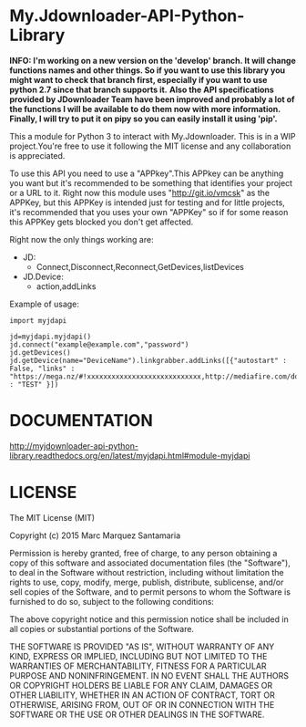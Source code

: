 # My.Jdownloader-API-Python-Library

**INFO: I'm working on a new version on the 'develop' branch. It will change functions names and other things. So if you want to use this library  you might want to check that branch first, especially if you want to use python 2.7 since that branch supports it.**
**Also the API specifications provided by JDownloader Team have been improved and probably a lot of the functions I will be available to do them now with more information.**
**Finally, I will try to put it on pipy so you can easily install it using 'pip'.**

This a module for Python 3 to interact with My.Jdownloader. This is in a WIP project.You're free to use it following the MIT license and any collaboration is appreciated.

To use this API you need to use a "APPkey".This APPkey can be anything you want but it's recommended to be something that identifies your project or a URL to it. Right now this module uses "http://git.io/vmcsk" as the APPKey, but this APPKey is intended just for testing and for little projects, it's recommended that you uses your own "APPKey" so if for some reason this APPKey gets blocked you don't get affected.


Right now the only things working are:
  - JD: 
    - Connect,Disconnect,Reconnect,GetDevices,listDevices
  - JD.Device:
    - action,addLinks

Example of usage:
```
import myjdapi

jd=myjdapi.myjdapi()
jd.connect("example@example.com","password")
jd.getDevices()
jd.getDevice(name="DeviceName").linkgrabber.addLinks([{"autostart" : False, "links" : "https://mega.nz/#!xxxxxxxxxxxxxxxxxxxxxxxxxxxx,http://mediafire.com/download/xxxxxxxxxxxxxxxx/","packageName" : "TEST" }])

```




# DOCUMENTATION

http://myjdownloader-api-python-library.readthedocs.org/en/latest/myjdapi.html#module-myjdapi

# LICENSE
The MIT License (MIT)

Copyright (c) 2015 Marc Marquez Santamaria

Permission is hereby granted, free of charge, to any person obtaining a copy
of this software and associated documentation files (the "Software"), to deal
in the Software without restriction, including without limitation the rights
to use, copy, modify, merge, publish, distribute, sublicense, and/or sell
copies of the Software, and to permit persons to whom the Software is
furnished to do so, subject to the following conditions:

The above copyright notice and this permission notice shall be included in all
copies or substantial portions of the Software.

THE SOFTWARE IS PROVIDED "AS IS", WITHOUT WARRANTY OF ANY KIND, EXPRESS OR
IMPLIED, INCLUDING BUT NOT LIMITED TO THE WARRANTIES OF MERCHANTABILITY,
FITNESS FOR A PARTICULAR PURPOSE AND NONINFRINGEMENT. IN NO EVENT SHALL THE
AUTHORS OR COPYRIGHT HOLDERS BE LIABLE FOR ANY CLAIM, DAMAGES OR OTHER
LIABILITY, WHETHER IN AN ACTION OF CONTRACT, TORT OR OTHERWISE, ARISING FROM,
OUT OF OR IN CONNECTION WITH THE SOFTWARE OR THE USE OR OTHER DEALINGS IN THE
SOFTWARE.
